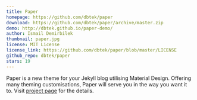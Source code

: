 ```yaml
---
title: Paper
homepage: https://github.com/dbtek/paper
download: https://github.com/dbtek/paper/archive/master.zip
demo: http://dbtek.github.io/paper-demo/
author: Ismail Demirbilek
thumbnail: paper.jpg
license: MIT License
license_link: https://github.com/dbtek/paper/blob/master/LICENSE
github_repo: dbtek/paper
stars: 19
---
```


Paper is a new theme for your Jekyll blog utilising Material Design.
Offering many theming customisations, Paper will serve you in the way
you want it to. Visit [project page](https://github.com/dbtek/paper)
for the details.

